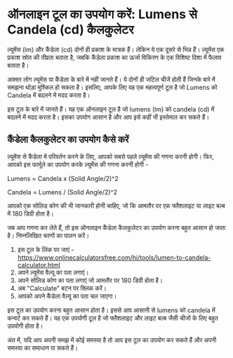 ऑनलाइन टूल का उपयोग करें: Lumens से Candela (cd) कैलकुलेटर
==========================================================

ल्यूमेंस (lm) और कैंडेला (cd) दोनों ही प्रकाश के मात्रक हैं। लेकिन ये एक दूसरे से भिन्न हैं। ल्यूमेंस एक प्रकाश स्रोत की तीव्रता बताता है, जबकि कैंडेला प्रकाश का ऊर्जा विकिरण के एक विशिष्ट दिशा में फैलाव बताता है।

अक्सर लोग ल्यूमेंस या कैंडेला के बारे में नहीं जानते हैं। ये दोनों ही जटिल चीजें होती हैं जिनके बारे में समझना थोड़ा मुश्किल हो सकता है। इसलिए, आपके लिए यह एक महत्वपूर्ण टूल है जो Lumens को Candela में बदलने में मदद करता है।

इस टूल के बारे में जानते हैं। यह एक ऑनलाइन टूल है जो lumens (lm) को candela (cd) में बदलने में मदद करता है। इसका उपयोग आसान है और आप इसे कहीं भी इस्तेमाल कर सकते हैं।

 कैंडेला कैलकुलेटर का उपयोग कैसे करें 
--------------------------------------

ल्यूमेंस से कैंडेला में परिवर्तन करने के लिए, आपको सबसे पहले ल्यूमेंस की गणना करनी होगी। फिर, आपको इस फार्मूले का उपयोग करके ल्यूमेंस की गणना करनी होगी -

Lumens = Candela x (Solid Angle/2)^2

Candela = Lumens / (Solid Angle/2)^2

आपको एक सोलिड कोण की भी जानकारी होनी चाहिए, जो कि आमतौर पर एक फ्लैशलाइट या लाइट बल्ब में 180 डिग्री होता है।

जब आप गणना कर लेते हैं, तो इस ऑनलाइन कैंडेला कैलकुलेटर का उपयोग करना बहुत आसान हो जाता है। निम्नलिखित चरणों का पालन करें।

1. इस टूल के लिंक पर जाएं - <https://www.onlinecalculatorsfree.com/hi/tools/lumen-to-candela-calculator.html>
2. अपने ल्यूमेंस वैल्यू का पता लगाएं।
3. अपने सोलिड कोण का पता लगाएं जो आमतौर पर 180 डिग्री होता है।
4. अब "Calculate" बटन पर क्लिक करें।
5. आपको अपने कैंडेला वैल्यू का पता चल जाएगा।

इस टूल का उपयोग करना बहुत आसान होता है। इससे आप आसानी से lumens को candela में कन्वर्ट कर सकते हैं। यह एक उपयोगी टूल है जो फ्लैशलाइट और लाइट बल्ब जैसी चीजों के लिए बहुत उपयोगी होता है।

अंत में, यदि आप अपनी समझ में कोई समस्या है तो आप इस टूल का उपयोग कर सकते हैं और अपनी समस्या का समाधान पा सकते हैं।